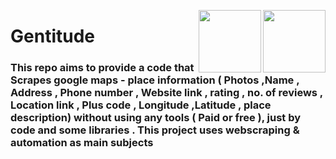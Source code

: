 <p><img align="right" src="https://upload.wikimedia.org/wikipedia/commons/d/d5/Selenium_Logo.png" width="100" /></a></p>
<p><img align="right" src="https://static.vecteezy.com/system/resources/previews/012/697/295/non_2x/3d-python-programming-language-logo-free-png.png" width="100" /></a></p>
<div align=left>
<h1>
 Gentitude 
</h1>
  <h3>
    This repo aims to provide a code that Scrapes google maps - place information ( Photos ,Name , Address , Phone number , Website link , rating , no. of reviews , Location link , Plus code , Longitude ,Latitude , place description) without using any tools ( Paid or free ), just by code and some libraries .
    This project uses webscraping & automation as main subjects
  </h3>
   
<div>
<br>
<br>
 




